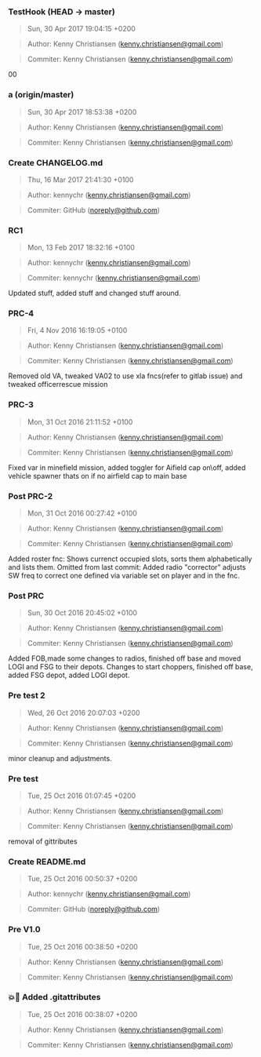 ### TestHook (HEAD -> master)
>Sun, 30 Apr 2017 19:04:15 +0200

>Author: Kenny Christiansen (kenny.christiansen@gmail.com)

>Commiter: Kenny Christiansen (kenny.christiansen@gmail.com)

00



### a (origin/master)
>Sun, 30 Apr 2017 18:53:38 +0200

>Author: Kenny Christiansen (kenny.christiansen@gmail.com)

>Commiter: Kenny Christiansen (kenny.christiansen@gmail.com)




### Create CHANGELOG.md
>Thu, 16 Mar 2017 21:41:30 +0100

>Author: kennychr (kenny.christiansen@gmail.com)

>Commiter: GitHub (noreply@github.com)




### RC1
>Mon, 13 Feb 2017 18:32:16 +0100

>Author: kennychr (kenny.christiansen@gmail.com)

>Commiter: kennychr (kenny.christiansen@gmail.com)

Updated stuff, added stuff and changed stuff around.



### PRC-4
>Fri, 4 Nov 2016 16:19:05 +0100

>Author: Kenny Christiansen (kenny.christiansen@gmail.com)

>Commiter: Kenny Christiansen (kenny.christiansen@gmail.com)

Removed old VA, tweaked VA02 to use xla fncs(refer to gitlab issue) and
tweaked officerrescue mission



### PRC-3
>Mon, 31 Oct 2016 21:11:52 +0100

>Author: Kenny Christiansen (kenny.christiansen@gmail.com)

>Commiter: Kenny Christiansen (kenny.christiansen@gmail.com)

Fixed var in minefield mission, added toggler for Aifield cap on\off,
added vehicle spawner thats on if no airfield cap to main base



### Post PRC-2
>Mon, 31 Oct 2016 00:27:42 +0100

>Author: Kenny Christiansen (kenny.christiansen@gmail.com)

>Commiter: Kenny Christiansen (kenny.christiansen@gmail.com)

Added roster fnc: Shows currenct occupied slots, sorts them
alphabetically and lists them.
Omitted from last commit: Added radio "corrector" adjusts SW freq to
correct one defined via variable set on player and in the fnc.



### Post PRC
>Sun, 30 Oct 2016 20:45:02 +0100

>Author: Kenny Christiansen (kenny.christiansen@gmail.com)

>Commiter: Kenny Christiansen (kenny.christiansen@gmail.com)

Added FOB,made some changes to radios, finished off base and moved  LOGI
and FSG to their depots. Changes to start choppers, finished off base,
added FSG depot, added LOGI depot.



### Pre test 2
>Wed, 26 Oct 2016 20:07:03 +0200

>Author: Kenny Christiansen (kenny.christiansen@gmail.com)

>Commiter: Kenny Christiansen (kenny.christiansen@gmail.com)

minor cleanup and adjustments.



### Pre test
>Tue, 25 Oct 2016 01:07:45 +0200

>Author: Kenny Christiansen (kenny.christiansen@gmail.com)

>Commiter: Kenny Christiansen (kenny.christiansen@gmail.com)

removal of gittributes



### Create README.md
>Tue, 25 Oct 2016 00:50:37 +0200

>Author: kennychr (kenny.christiansen@gmail.com)

>Commiter: GitHub (noreply@github.com)




### Pre V1.0
>Tue, 25 Oct 2016 00:38:50 +0200

>Author: Kenny Christiansen (kenny.christiansen@gmail.com)

>Commiter: Kenny Christiansen (kenny.christiansen@gmail.com)




### :boom::camel: Added .gitattributes
>Tue, 25 Oct 2016 00:38:07 +0200

>Author: Kenny Christiansen (kenny.christiansen@gmail.com)

>Commiter: Kenny Christiansen (kenny.christiansen@gmail.com)




